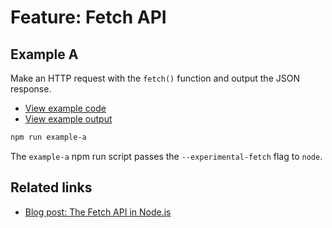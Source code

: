 # Feature: Fetch API

## Example A

Make an HTTP request with the `fetch()` function and output the JSON response.

- [View example code](./example-a.mjs)
- [View example output](./example-a-output.txt)

```bash
npm run example-a
```

The `example-a` npm run script passes the `--experimental-fetch` flag to
`node`.

<!-- TODO: Add a FormData example -->

## Related links

- [Blog post: The Fetch API in Node.js](https://simonplend.com/the-fetch-api-in-node-js/)
